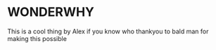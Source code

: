 # WONDERWHY
This is a cool thing by Alex if you know who thankyou to bald man for making this possible
